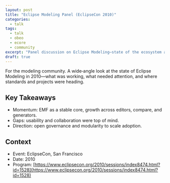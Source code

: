 ```yaml
---
layout: post
title: "Eclipse Modeling Panel (EclipseCon 2010)"
categories:
  - talk
tags:
  - talk
  - obeo
  - ecore
  - community
excerpt: "Panel discussion on Eclipse Modeling—state of the ecosystem and outlook."
draft: true
---
```


For the modeling community. A wide‑angle look at the state of Eclipse Modeling in 2010—what was working, what needed attention, and where standards and projects were heading.

## Key Takeaways
- Momentum: EMF as a stable core, growth across editors, compare, and generators.
- Gaps: usability and collaboration were top of mind.
- Direction: open governance and modularity to scale adoption.

## Context
- Event: EclipseCon, San Francisco
- Date: 2010
- Program: [https://www.eclipsecon.org/2010/sessions/index8474.html?id=1528](https://www.eclipsecon.org/2010/sessions/index8474.html?id=1528)
